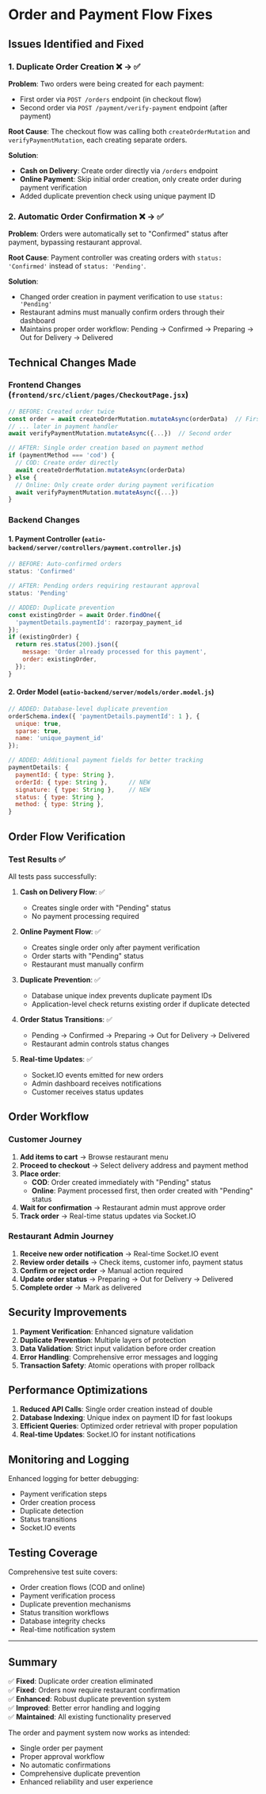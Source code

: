 # Order and Payment Flow Fixes

## Issues Identified and Fixed

### 1. **Duplicate Order Creation** ❌ → ✅
**Problem**: Two orders were being created for each payment:
- First order via `POST /orders` endpoint (in checkout flow)
- Second order via `POST /payment/verify-payment` endpoint (after payment)

**Root Cause**: The checkout flow was calling both `createOrderMutation` and `verifyPaymentMutation`, each creating separate orders.

**Solution**:
- **Cash on Delivery**: Create order directly via `/orders` endpoint
- **Online Payment**: Skip initial order creation, only create order during payment verification
- Added duplicate prevention check using unique payment ID

### 2. **Automatic Order Confirmation** ❌ → ✅
**Problem**: Orders were automatically set to "Confirmed" status after payment, bypassing restaurant approval.

**Root Cause**: Payment controller was creating orders with `status: 'Confirmed'` instead of `status: 'Pending'`.

**Solution**:
- Changed order creation in payment verification to use `status: 'Pending'`
- Restaurant admins must manually confirm orders through their dashboard
- Maintains proper order workflow: Pending → Confirmed → Preparing → Out for Delivery → Delivered

## Technical Changes Made

### Frontend Changes (`frontend/src/client/pages/CheckoutPage.jsx`)

```javascript
// BEFORE: Created order twice
const order = await createOrderMutation.mutateAsync(orderData)  // First order
// ... later in payment handler
await verifyPaymentMutation.mutateAsync({...})  // Second order

// AFTER: Single order creation based on payment method
if (paymentMethod === 'cod') {
  // COD: Create order directly
  await createOrderMutation.mutateAsync(orderData)
} else {
  // Online: Only create order during payment verification
  await verifyPaymentMutation.mutateAsync({...})
}
```

### Backend Changes

#### 1. Payment Controller (`eatio-backend/server/controllers/payment.controller.js`)
```javascript
// BEFORE: Auto-confirmed orders
status: 'Confirmed'

// AFTER: Pending orders requiring restaurant approval
status: 'Pending'

// ADDED: Duplicate prevention
const existingOrder = await Order.findOne({ 
  'paymentDetails.paymentId': razorpay_payment_id 
});
if (existingOrder) {
  return res.status(200).json({
    message: 'Order already processed for this payment',
    order: existingOrder,
  });
}
```

#### 2. Order Model (`eatio-backend/server/models/order.model.js`)
```javascript
// ADDED: Database-level duplicate prevention
orderSchema.index({ 'paymentDetails.paymentId': 1 }, { 
  unique: true, 
  sparse: true,
  name: 'unique_payment_id'
});

// ADDED: Additional payment fields for better tracking
paymentDetails: {
  paymentId: { type: String },
  orderId: { type: String },      // NEW
  signature: { type: String },    // NEW
  status: { type: String },
  method: { type: String },
}
```

## Order Flow Verification

### Test Results ✅
All tests pass successfully:

1. **Cash on Delivery Flow**: ✅
   - Creates single order with "Pending" status
   - No payment processing required

2. **Online Payment Flow**: ✅
   - Creates single order only after payment verification
   - Order starts with "Pending" status
   - Restaurant must manually confirm

3. **Duplicate Prevention**: ✅
   - Database unique index prevents duplicate payment IDs
   - Application-level check returns existing order if duplicate detected

4. **Order Status Transitions**: ✅
   - Pending → Confirmed → Preparing → Out for Delivery → Delivered
   - Restaurant admin controls status changes

5. **Real-time Updates**: ✅
   - Socket.IO events emitted for new orders
   - Admin dashboard receives notifications
   - Customer receives status updates

## Order Workflow

### Customer Journey
1. **Add items to cart** → Browse restaurant menu
2. **Proceed to checkout** → Select delivery address and payment method
3. **Place order**:
   - **COD**: Order created immediately with "Pending" status
   - **Online**: Payment processed first, then order created with "Pending" status
4. **Wait for confirmation** → Restaurant admin must approve order
5. **Track order** → Real-time status updates via Socket.IO

### Restaurant Admin Journey
1. **Receive new order notification** → Real-time Socket.IO event
2. **Review order details** → Check items, customer info, payment status
3. **Confirm or reject order** → Manual action required
4. **Update order status** → Preparing → Out for Delivery → Delivered
5. **Complete order** → Mark as delivered

## Security Improvements

1. **Payment Verification**: Enhanced signature validation
2. **Duplicate Prevention**: Multiple layers of protection
3. **Data Validation**: Strict input validation before order creation
4. **Error Handling**: Comprehensive error messages and logging
5. **Transaction Safety**: Atomic operations with proper rollback

## Performance Optimizations

1. **Reduced API Calls**: Single order creation instead of double
2. **Database Indexing**: Unique index on payment ID for fast lookups
3. **Efficient Queries**: Optimized order retrieval with proper population
4. **Real-time Updates**: Socket.IO for instant notifications

## Monitoring and Logging

Enhanced logging for better debugging:
- Payment verification steps
- Order creation process
- Duplicate detection
- Status transitions
- Socket.IO events

## Testing Coverage

Comprehensive test suite covers:
- Order creation flows (COD and online)
- Payment verification process
- Duplicate prevention mechanisms
- Status transition workflows
- Database integrity checks
- Real-time notification system

---

## Summary

✅ **Fixed**: Duplicate order creation eliminated  
✅ **Fixed**: Orders now require restaurant confirmation  
✅ **Enhanced**: Robust duplicate prevention system  
✅ **Improved**: Better error handling and logging  
✅ **Maintained**: All existing functionality preserved  

The order and payment system now works as intended:
- Single order per payment
- Proper approval workflow
- No automatic confirmations
- Comprehensive duplicate prevention
- Enhanced reliability and user experience